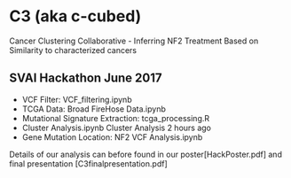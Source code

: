 # C3 (aka c-cubed)
Cancer Clustering Collaborative - Inferring NF2 Treatment Based on Similarity to characterized cancers

## SVAI Hackathon June 2017
* VCF Filter: VCF_filtering.ipynb
* TCGA Data: Broad FireHose Data.ipynb	
* Mutational Signature Extraction: tcga_processing.R
* Cluster Analysis.ipynb	Cluster Analysis	2 hours ago
* Gene Mutation Location: NF2 VCF Analysis.ipynb

Details of our analysis can before found in our poster[HackPoster.pdf] and final presentation [C3finalpresentation.pdf]
